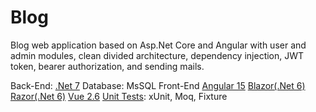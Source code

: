 # **Blog**

Blog web application based on Asp.Net Core and Angular with user and admin modules, clean divided architecture, dependency injection, JWT token, bearer authorization, and sending mails.

Back-End:
[.Net 7](https://github.com/lakatoshv/BlogAspNetCore/tree/master/BlogWebApp/Blog.Web)
Database:
MsSQL
Front-End
[Angular 15](https://github.com/lakatoshv/BlogAspNetCore/tree/master/BlogWebApp/Blog.Web/ClientApp)
[Blazor(.Net 6)](https://github.com/lakatoshv/BlogAspNetCore/tree/master/Clients/BlogBlazor)
[Razor(.Net 6)](https://github.com/lakatoshv/BlogAspNetCore/blob/master/Clients/BlogRazor)
[Vue 2.6](https://github.com/lakatoshv/BlogAspNetCore/blob/master/Clients/BlogVue)
[Unit Tests](https://github.com/lakatoshv/BlogAspNetCore/tree/master/BlogWebApp/Tests/Blog.ServicesTests):
xUnit, Moq, Fixture